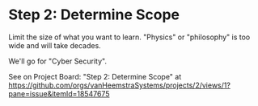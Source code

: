 # Step 2: Determine Scope

Limit the size of what you want to learn. "Physics" or "philosophy" is too wide and will take decades.

We'll go for "Cyber Security".

See on Project Board: "Step 2: Determine Scope" at https://github.com/orgs/vanHeemstraSystems/projects/2/views/1?pane=issue&itemId=18547675
